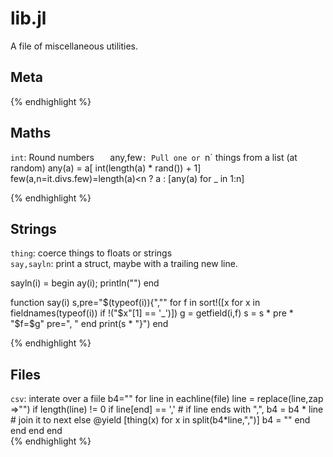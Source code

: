

# lib.jl


A file of miscellaneous utilities.
## Meta

{% endhighlight %}

</details>

## Maths
`int`: Round numbers `  
`any,few`: Pull one or `n` things from a list (at random) 
any(a)  = a[ int(length(a) * rand()) + 1]
few(a,n=it.divs.few)=length(a)<n ? a : [any(a) for _ in 1:n]

{% endhighlight %}

</details>

## Strings
`thing`: coerce things to floats or strings   
`say,sayln`: print a struct, maybe with a trailing new line.

sayln(i) = begin ay(i); println("") end

function say(i)
  s,pre="$(typeof(i)){",""
  for f in sort!([x for x in fieldnames(typeof(i)) 
                 if !("$x"[1] == '_')])
    g = getfield(i,f)
    s = s * pre * "$f=$g"
    pre=", "
  end
  print(s * "}")
end

{% endhighlight %}

</details>

## Files
`csv`: interate over a fiile
  b4=""
  for line in eachline(file)
    line = replace(line,zap =>"")
    if length(line) != 0
      if line[end] == ',' # if line ends with ",",
        b4 = b4 * line    # join it to next
      else
        @yield [thing(x) for x in split(b4*line,",")]
                b4 = "" end end end end  
{% endhighlight %}

</details>


